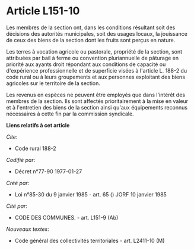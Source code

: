 # Article L151-10

Les membres de la section ont, dans les conditions résultant soit des décisions des autorités municipales, soit des usages
locaux, la jouissance de ceux des biens de la section dont les fruits sont perçus en nature.

Les terres à vocation agricole ou pastorale, propriété de la section, sont attribuées par bail à ferme ou convention
pluriannuelle de pâturage en priorité aux ayants droit répondant aux conditions de capacité ou d'expérience professionnelle
et de superficie visées à l'article L. 188-2 du code rural ou à leurs groupements et aux personnes exploitant des biens
agricoles sur le territoire de la section.

Les revenus en espèces ne peuvent être employés que dans l'intérêt des membres de la section. Ils sont affectés
prioritairement à la mise en valeur et à l'entretien des biens de la section ainsi qu'aux équipements reconnus nécessaires à
cette fin par la commission syndicale.

**Liens relatifs à cet article**

_Cite_:

  - Code rural 188-2

_Codifié par_:

  - Décret n°77-90 1977-01-27

_Créé par_:

  - Loi n°85-30 du 9 janvier 1985 - art. 65 () JORF 10 janvier 1985

_Cité par_:

  - CODE DES COMMUNES. - art. L151-9 (Ab)

_Nouveaux textes_:

  - Code général des collectivités territoriales - art. L2411-10 (M)
